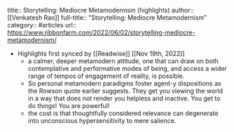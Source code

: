 title:: Storytelling: Mediocre Metamodernism (highlights)
author:: [[Venkatesh Rao]]
full-title:: "Storytelling: Mediocre Metamodernism"
category:: #articles
url:: https://www.ribbonfarm.com/2022/06/02/storytelling-mediocre-metamodernism/

- Highlights first synced by [[Readwise]] [[Nov 19th, 2022]]
	- a calmer, deeper metamodern attitude, one that can draw on both contemplative and performative modes of being, and access a wider range of tempos of engagement of reality, is possible.
	- So personal metamodern paradigms foster agent-y dispositions as the Rowson quote earlier suggests. They get you viewing the world in a way that does not render you helpless and inactive. You get to do things! You are powerful!
	- the cost is that thoughtfully considered relevance can degenerate into unconscious hypersensitivity to mere salience.